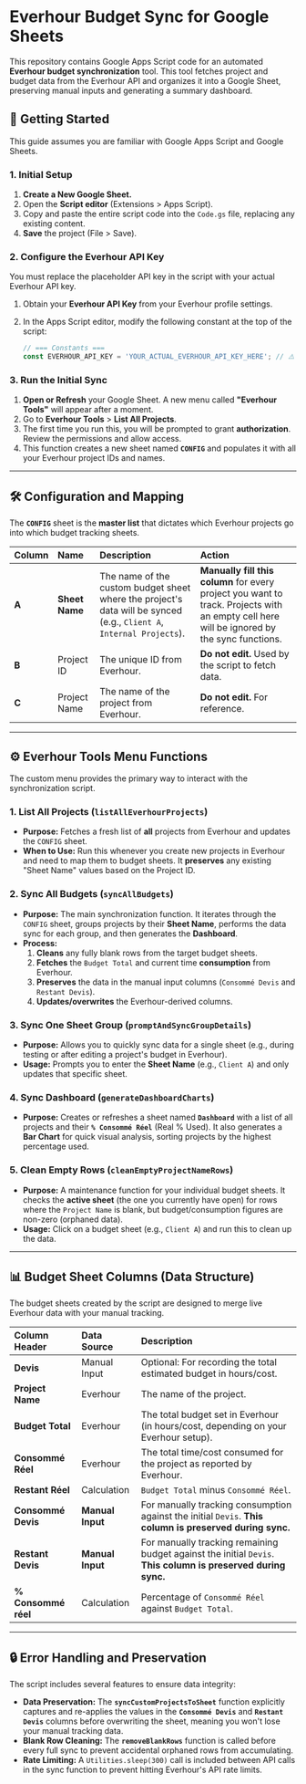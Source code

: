 # Everhour Budget Sync for Google Sheets

This repository contains Google Apps Script code for an automated **Everhour budget synchronization** tool. This tool fetches project and budget data from the Everhour API and organizes it into a Google Sheet, preserving manual inputs and generating a summary dashboard.

## 🚀 Getting Started

This guide assumes you are familiar with Google Apps Script and Google Sheets.

### 1\. Initial Setup

1.  **Create a New Google Sheet.**
2.  Open the **Script editor** (Extensions \> Apps Script).
3.  Copy and paste the entire script code into the `Code.gs` file, replacing any existing content.
4.  **Save** the project (File \> Save).

### 2\. Configure the Everhour API Key

You must replace the placeholder API key in the script with your actual Everhour API key.

1.  Obtain your **Everhour API Key** from your Everhour profile settings.

2.  In the Apps Script editor, modify the following constant at the top of the script:

    ```javascript
    // === Constants ===
    const EVERHOUR_API_KEY = 'YOUR_ACTUAL_EVERHOUR_API_KEY_HERE'; // ⚠️ REPLACE THIS!
    ```

### 3\. Run the Initial Sync

1.  **Open or Refresh** your Google Sheet. A new menu called **"Everhour Tools"** will appear after a moment.
2.  Go to **Everhour Tools** \> **List All Projects**.
3.  The first time you run this, you will be prompted to grant **authorization**. Review the permissions and allow access.
4.  This function creates a new sheet named **`CONFIG`** and populates it with all your Everhour project IDs and names.

-----

## 🛠️ Configuration and Mapping

The **`CONFIG`** sheet is the **master list** that dictates which Everhour projects go into which budget tracking sheets.

| Column | Name | Description | Action |
| :--- | :--- | :--- | :--- |
| **A** | **Sheet Name** | The name of the custom budget sheet where the project's data will be synced (e.g., `Client A`, `Internal Projects`). | **Manually fill this column** for every project you want to track. Projects with an empty cell here will be ignored by the sync functions. |
| **B** | Project ID | The unique ID from Everhour. | **Do not edit.** Used by the script to fetch data. |
| **C** | Project Name | The name of the project from Everhour. | **Do not edit.** For reference. |

-----

## ⚙️ Everhour Tools Menu Functions

The custom menu provides the primary way to interact with the synchronization script.

### 1\. List All Projects (`listAllEverhourProjects`)

  * **Purpose:** Fetches a fresh list of **all** projects from Everhour and updates the `CONFIG` sheet.
  * **When to Use:** Run this whenever you create new projects in Everhour and need to map them to budget sheets. It **preserves** any existing "Sheet Name" values based on the Project ID.

### 2\. Sync All Budgets (`syncAllBudgets`)

  * **Purpose:** The main synchronization function. It iterates through the `CONFIG` sheet, groups projects by their **Sheet Name**, performs the data sync for each group, and then generates the **Dashboard**.
  * **Process:**
    1.  **Cleans** any fully blank rows from the target budget sheets.
    2.  **Fetches** the `Budget Total` and current time **consumption** from Everhour.
    3.  **Preserves** the data in the manual input columns (`Consommé Devis` and `Restant Devis`).
    4.  **Updates/overwrites** the Everhour-derived columns.

### 3\. Sync One Sheet Group (`promptAndSyncGroupDetails`)

  * **Purpose:** Allows you to quickly sync data for a single sheet (e.g., during testing or after editing a project's budget in Everhour).
  * **Usage:** Prompts you to enter the **Sheet Name** (e.g., `Client A`) and only updates that specific sheet.

### 4\. Sync Dashboard (`generateDashboardCharts`)

  * **Purpose:** Creates or refreshes a sheet named **`Dashboard`** with a list of all projects and their **`% Consommé Réel`** (Real % Used). It also generates a **Bar Chart** for quick visual analysis, sorting projects by the highest percentage used.

### 5\. Clean Empty Rows (`cleanEmptyProjectNameRows`)

  * **Purpose:** A maintenance function for your individual budget sheets. It checks the **active sheet** (the one you currently have open) for rows where the `Project Name` is blank, but budget/consumption figures are non-zero (orphaned data).
  * **Usage:** Click on a budget sheet (e.g., `Client A`) and run this to clean up the data.

-----

## 📊 Budget Sheet Columns (Data Structure)

The budget sheets created by the script are designed to merge live Everhour data with your manual tracking.

| Column Header | Data Source | Description |
| :--- | :--- | :--- |
| **Devis** | Manual Input | Optional: For recording the total estimated budget in hours/cost. |
| **Project Name** | Everhour | The name of the project. |
| **Budget Total** | Everhour | The total budget set in Everhour (in hours/cost, depending on your Everhour setup). |
| **Consommé Réel** | Everhour | The total time/cost consumed for the project as reported by Everhour. |
| **Restant Réel** | Calculation | `Budget Total` minus `Consommé Réel`. |
| **Consommé Devis** | **Manual Input** | For manually tracking consumption against the initial `Devis`. **This column is preserved during sync.** |
| **Restant Devis** | **Manual Input** | For manually tracking remaining budget against the initial `Devis`. **This column is preserved during sync.** |
| **% Consommé réel** | Calculation | Percentage of `Consommé Réel` against `Budget Total`. |

-----

## 🔒 Error Handling and Preservation

The script includes several features to ensure data integrity:

  * **Data Preservation:** The **`syncCustomProjectsToSheet`** function explicitly captures and re-applies the values in the **`Consommé Devis`** and **`Restant Devis`** columns before overwriting the sheet, meaning you won't lose your manual tracking data.
  * **Blank Row Cleaning:** The **`removeBlankRows`** function is called before every full sync to prevent accidental orphaned rows from accumulating.
  * **Rate Limiting:** A `Utilities.sleep(300)` call is included between API calls in the sync function to prevent hitting Everhour's API rate limits.
